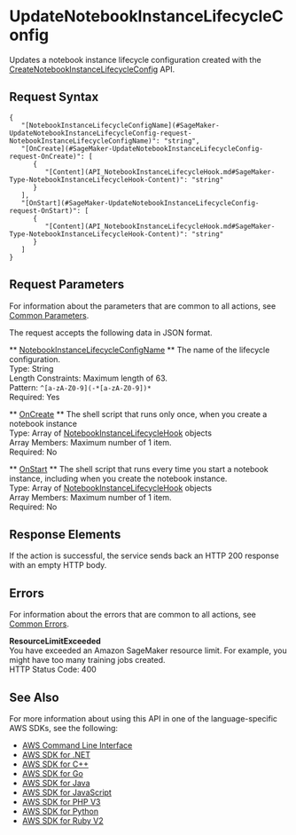 # UpdateNotebookInstanceLifecycleConfig<a name="API_UpdateNotebookInstanceLifecycleConfig"></a>

Updates a notebook instance lifecycle configuration created with the [CreateNotebookInstanceLifecycleConfig](API_CreateNotebookInstanceLifecycleConfig.md) API\.

## Request Syntax<a name="API_UpdateNotebookInstanceLifecycleConfig_RequestSyntax"></a>

```
{
   "[NotebookInstanceLifecycleConfigName](#SageMaker-UpdateNotebookInstanceLifecycleConfig-request-NotebookInstanceLifecycleConfigName)": "string",
   "[OnCreate](#SageMaker-UpdateNotebookInstanceLifecycleConfig-request-OnCreate)": [ 
      { 
         "[Content](API_NotebookInstanceLifecycleHook.md#SageMaker-Type-NotebookInstanceLifecycleHook-Content)": "string"
      }
   ],
   "[OnStart](#SageMaker-UpdateNotebookInstanceLifecycleConfig-request-OnStart)": [ 
      { 
         "[Content](API_NotebookInstanceLifecycleHook.md#SageMaker-Type-NotebookInstanceLifecycleHook-Content)": "string"
      }
   ]
}
```

## Request Parameters<a name="API_UpdateNotebookInstanceLifecycleConfig_RequestParameters"></a>

For information about the parameters that are common to all actions, see [Common Parameters](CommonParameters.md)\.

The request accepts the following data in JSON format\.

 ** [NotebookInstanceLifecycleConfigName](#API_UpdateNotebookInstanceLifecycleConfig_RequestSyntax) **   <a name="SageMaker-UpdateNotebookInstanceLifecycleConfig-request-NotebookInstanceLifecycleConfigName"></a>
The name of the lifecycle configuration\.  
Type: String  
Length Constraints: Maximum length of 63\.  
Pattern: `^[a-zA-Z0-9](-*[a-zA-Z0-9])*`   
Required: Yes

 ** [OnCreate](#API_UpdateNotebookInstanceLifecycleConfig_RequestSyntax) **   <a name="SageMaker-UpdateNotebookInstanceLifecycleConfig-request-OnCreate"></a>
The shell script that runs only once, when you create a notebook instance  
Type: Array of [NotebookInstanceLifecycleHook](API_NotebookInstanceLifecycleHook.md) objects  
Array Members: Maximum number of 1 item\.  
Required: No

 ** [OnStart](#API_UpdateNotebookInstanceLifecycleConfig_RequestSyntax) **   <a name="SageMaker-UpdateNotebookInstanceLifecycleConfig-request-OnStart"></a>
The shell script that runs every time you start a notebook instance, including when you create the notebook instance\.  
Type: Array of [NotebookInstanceLifecycleHook](API_NotebookInstanceLifecycleHook.md) objects  
Array Members: Maximum number of 1 item\.  
Required: No

## Response Elements<a name="API_UpdateNotebookInstanceLifecycleConfig_ResponseElements"></a>

If the action is successful, the service sends back an HTTP 200 response with an empty HTTP body\.

## Errors<a name="API_UpdateNotebookInstanceLifecycleConfig_Errors"></a>

For information about the errors that are common to all actions, see [Common Errors](CommonErrors.md)\.

 **ResourceLimitExceeded**   
 You have exceeded an Amazon SageMaker resource limit\. For example, you might have too many training jobs created\.   
HTTP Status Code: 400

## See Also<a name="API_UpdateNotebookInstanceLifecycleConfig_SeeAlso"></a>

For more information about using this API in one of the language\-specific AWS SDKs, see the following:
+  [AWS Command Line Interface](http://docs.aws.amazon.com/goto/aws-cli/sagemaker-2017-07-24/UpdateNotebookInstanceLifecycleConfig) 
+  [AWS SDK for \.NET](http://docs.aws.amazon.com/goto/DotNetSDKV3/sagemaker-2017-07-24/UpdateNotebookInstanceLifecycleConfig) 
+  [AWS SDK for C\+\+](http://docs.aws.amazon.com/goto/SdkForCpp/sagemaker-2017-07-24/UpdateNotebookInstanceLifecycleConfig) 
+  [AWS SDK for Go](http://docs.aws.amazon.com/goto/SdkForGoV1/sagemaker-2017-07-24/UpdateNotebookInstanceLifecycleConfig) 
+  [AWS SDK for Java](http://docs.aws.amazon.com/goto/SdkForJava/sagemaker-2017-07-24/UpdateNotebookInstanceLifecycleConfig) 
+  [AWS SDK for JavaScript](http://docs.aws.amazon.com/goto/AWSJavaScriptSDK/sagemaker-2017-07-24/UpdateNotebookInstanceLifecycleConfig) 
+  [AWS SDK for PHP V3](http://docs.aws.amazon.com/goto/SdkForPHPV3/sagemaker-2017-07-24/UpdateNotebookInstanceLifecycleConfig) 
+  [AWS SDK for Python](http://docs.aws.amazon.com/goto/boto3/sagemaker-2017-07-24/UpdateNotebookInstanceLifecycleConfig) 
+  [AWS SDK for Ruby V2](http://docs.aws.amazon.com/goto/SdkForRubyV2/sagemaker-2017-07-24/UpdateNotebookInstanceLifecycleConfig) 